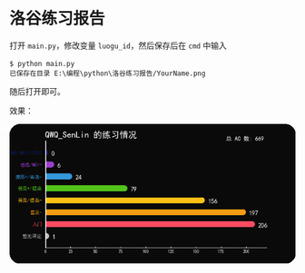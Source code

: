 # 洛谷练习报告

打开 `main.py`，修改变量 `luogu_id`，然后保存后在 `cmd` 中输入
```
$ python main.py
已保存在目录 E:\编程\python\洛谷练习报告/YourName.png
```

随后打开即可。

效果：


![qwq](https://github.com/QWQ-SenLin/Luogu-Exercise-Report/blob/master/QWQ_SenLin.png)
